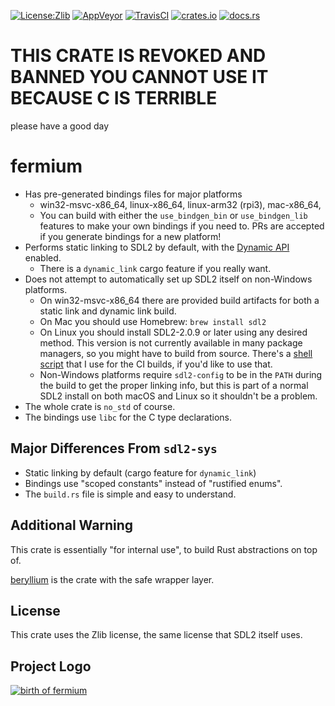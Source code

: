 [![License:Zlib](https://img.shields.io/badge/License-Zlib-brightgreen.svg)](https://opensource.org/licenses/Zlib)
[![AppVeyor](https://ci.appveyor.com/api/projects/status/lqvi8qbjayf35v8m/branch/master?svg=true)](https://ci.appveyor.com/project/Lokathor/fermium/branch/master)
[![TravisCI](https://travis-ci.org/Lokathor/fermium.svg?branch=master)](https://travis-ci.org/Lokathor/fermium)
[![crates.io](https://img.shields.io/crates/v/fermium.svg)](https://crates.io/crates/fermium)
[![docs.rs](https://docs.rs/fermium/badge.svg)](https://docs.rs/fermium/)

# THIS CRATE IS REVOKED AND BANNED YOU CANNOT USE IT BECAUSE C IS TERRIBLE

please have a good day

# fermium

* Has pre-generated bindings files for major platforms
  * win32-msvc-x86_64, linux-x86_64, linux-arm32 (rpi3), mac-x86_64,
  * You can build with either the `use_bindgen_bin` or `use_bindgen_lib`
    features to make your own bindings if you need to. PRs are accepted if you
    generate bindings for a new platform!
* Performs static linking to SDL2 by default, with the [Dynamic
  API](https://www.reddit.com/r/linux_gaming/comments/1upn39/sdl2_adds_dynamic_api_magic_to_allow_updating_it/)
  enabled.
  * There is a `dynamic_link` cargo feature if you really want.
* Does not attempt to automatically set up SDL2 itself on non-Windows platforms.
  * On win32-msvc-x86_64 there are provided build artifacts for both a static
    link and dynamic link build.
  * On Mac you should use Homebrew: `brew install sdl2`
  * On Linux you should install SDL2-2.0.9 or later using any desired method.
    This version is not currently available in many package managers, so you
    might have to build from source. There's a [shell script](install-sdl2.sh)
    that I use for the CI builds, if you'd like to use that.
  * Non-Windows platforms require `sdl2-config` to be in the `PATH` during the
    build to get the proper linking info, but this is part of a normal SDL2
    install on both macOS and Linux so it shouldn't be a problem.
* The whole crate is `no_std` of course.
* The bindings use `libc` for the C type declarations.

## Major Differences From `sdl2-sys`

* Static linking by default (cargo feature for `dynamic_link`)
* Bindings use "scoped constants" instead of "rustified enums".
* The `build.rs` file is simple and easy to understand.

## Additional Warning

This crate is essentially "for internal use", to build Rust abstractions on top of.

[beryllium](https://github.com/Lokathor/beryllium) is the crate with the safe
wrapper layer.

## License

This crate uses the Zlib license, the same license that SDL2 itself uses.

## Project Logo

[![birth of fermium](https://upload.wikimedia.org/wikipedia/commons/5/58/Ivy_Mike_-_mushroom_cloud.jpg)](https://en.wikipedia.org/wiki/Fermium)
